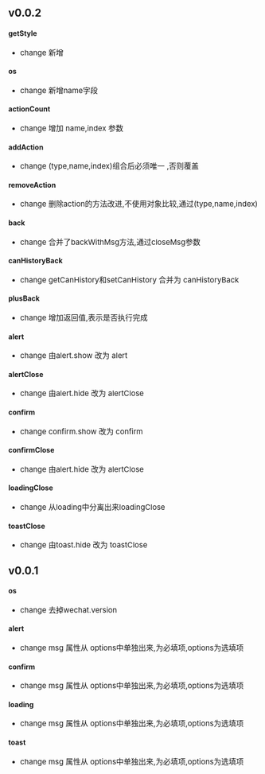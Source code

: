<span></span>
## <span class="vux-version-name">v0.0.2</span>

#### getStyle
 <ul><li><span style="font-size:15px;"><span class="change change-change">change</span>  新增</span></li></ul>


#### os
 <ul><li><span style="font-size:15px;"><span class="change change-change">change</span>  新增name字段</span></li></ul>


#### actionCount
 <ul><li><span style="font-size:15px;"><span class="change change-change">change</span>  增加 name,index 参数</span></li></ul>


#### addAction
 <ul><li><span style="font-size:15px;"><span class="change change-change">change</span>  (type,name,index)组合后必须唯一 ,否则覆盖</span></li></ul>


#### removeAction
 <ul><li><span style="font-size:15px;"><span class="change change-change">change</span>  删除action的方法改进,不使用对象比较,通过(type,name,index)</span></li></ul>


#### back
 <ul><li><span style="font-size:15px;"><span class="change change-change">change</span>  合并了backWithMsg方法,通过closeMsg参数</span></li></ul>


#### canHistoryBack
 <ul><li><span style="font-size:15px;"><span class="change change-change">change</span>  getCanHistory和setCanHistory 合并为 canHistoryBack</span></li></ul>


#### plusBack
 <ul><li><span style="font-size:15px;"><span class="change change-change">change</span>  增加返回值,表示是否执行完成</span></li></ul>


#### alert
 <ul><li><span style="font-size:15px;"><span class="change change-change">change</span>  由alert.show 改为 alert</span></li></ul>


#### alertClose
 <ul><li><span style="font-size:15px;"><span class="change change-change">change</span>  由alert.hide 改为 alertClose</span></li></ul>


#### confirm
 <ul><li><span style="font-size:15px;"><span class="change change-change">change</span>  confirm.show 改为 confirm</span></li></ul>


#### confirmClose
 <ul><li><span style="font-size:15px;"><span class="change change-change">change</span>  由alert.hide 改为 alertClose</span></li></ul>


#### loadingClose
 <ul><li><span style="font-size:15px;"><span class="change change-change">change</span>  从loading中分离出来loadingClose</span></li></ul>


#### toastClose
 <ul><li><span style="font-size:15px;"><span class="change change-change">change</span>  由toast.hide 改为 toastClose</span></li></ul>

## <span class="vux-version-name">v0.0.1</span>

#### os
 <ul><li><span style="font-size:15px;"><span class="change change-change">change</span>  去掉wechat.version</span></li></ul>


#### alert
 <ul><li><span style="font-size:15px;"><span class="change change-change">change</span>  msg 属性从 options中单独出来,为必填项,options为选填项</span></li></ul>


#### confirm
 <ul><li><span style="font-size:15px;"><span class="change change-change">change</span>  msg 属性从 options中单独出来,为必填项,options为选填项</span></li></ul>


#### loading
 <ul><li><span style="font-size:15px;"><span class="change change-change">change</span>  msg 属性从 options中单独出来,为必填项,options为选填项</span></li></ul>


#### toast
 <ul><li><span style="font-size:15px;"><span class="change change-change">change</span>  msg 属性从 options中单独出来,为必填项,options为选填项</span></li></ul>


